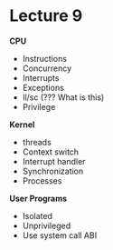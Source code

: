 # Lecture 9

**CPU**
* Instructions
* Concurrency
* Interrupts
* Exceptions
* ll/sc (??? What is this)
* Privilege

**Kernel**
* threads
* Context switch
* Interrupt handler
* Synchronization
* Processes

**User Programs**
* Isolated
* Unprivileged
* Use system call ABI
